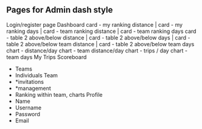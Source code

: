 ## Pages for Admin dash style

Login/register page
Dashboard
  card - my ranking distance | card - my ranking days | card - team ranking distance | card - team ranking days
  card - table 2 above/below distance | card - table 2 above/below days | card - table 2 above/below team distance | card - table 2 above/below team days
  chart - distance/day      chart - team distance/day 
  chart - trips / day       chart - team days
My Trips
Scoreboard
  - Teams
  - Individuals
Team
  - *invitations
  - *management
  - Ranking within team, charts
Profile
  - Name
  - Username
  - Password
  - Email